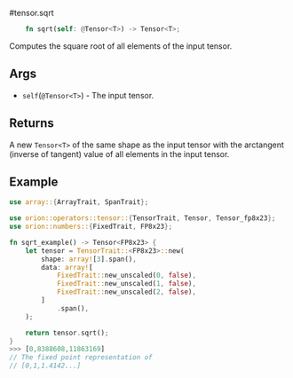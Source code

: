 #tensor.sqrt

```rust
    fn sqrt(self: @Tensor<T>) -> Tensor<T>;
```

Computes the square root of all elements of the input tensor.

## Args

* `self`(`@Tensor<T>`) - The input tensor.


## Returns

A new `Tensor<T>` of the same shape as the input tensor with 
the arctangent (inverse of tangent) value of all elements in the input tensor.

## Example

```rust
use array::{ArrayTrait, SpanTrait};

use orion::operators::tensor::{TensorTrait, Tensor, Tensor_fp8x23};
use orion::numbers::{FixedTrait, FP8x23};

fn sqrt_example() -> Tensor<FP8x23> {
    let tensor = TensorTrait::<FP8x23>::new(
        shape: array![3].span(),
        data: array![
            FixedTrait::new_unscaled(0, false),
            FixedTrait::new_unscaled(1, false),
            FixedTrait::new_unscaled(2, false),
        ]
            .span(),
    );

    return tensor.sqrt();
}
>>> [0,8388608,11863169]
// The fixed point representation of
// [0,1,1.4142...]
```
   